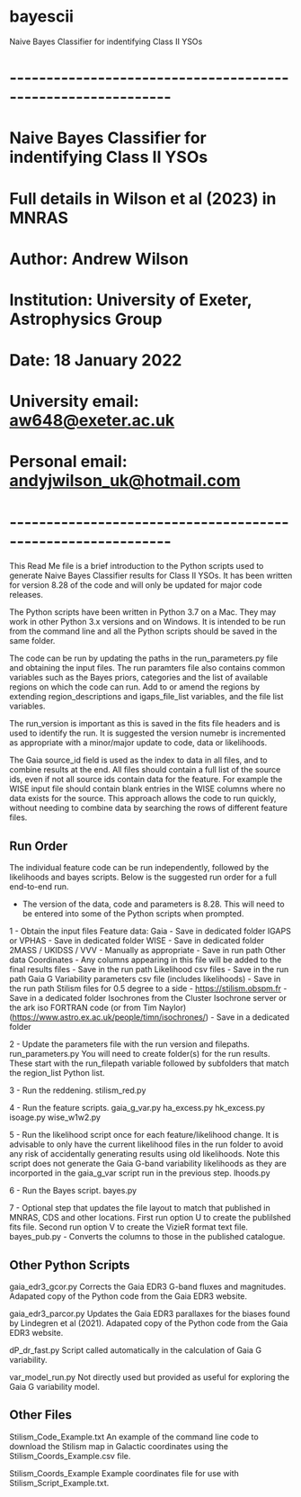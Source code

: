 # bayescii
Naive Bayes Classifier for indentifying Class II YSOs

# ------------------------------------------------------------
# Naive Bayes Classifier for indentifying Class II YSOs
# Full details in Wilson et al (2023) in MNRAS
# Author: Andrew Wilson
# Institution: University of Exeter, Astrophysics Group
# Date: 18 January 2022
# University email: aw648@exeter.ac.uk
# Personal email: andyjwilson_uk@hotmail.com
# ------------------------------------------------------------

This Read Me file is a brief introduction to the Python scripts used to generate Naive Bayes Classifier results for Class II YSOs.
It has been written for version 8.28 of the code and will only be updated for major code releases.

The Python scripts have been written in Python 3.7 on a Mac. They may work in other Python 3.x versions and on Windows. It is intended to be run from the command line and all the Python scripts should be saved in the same folder.

The code can be run by updating the paths in the run_parameters.py file and obtaining the input files. The run paramters file also contains common variables such as the Bayes priors, categories and the list of available regions on which the code can run. Add to or amend the regions by extending region_descriptions and igaps_file_list variables, and the file list variables.

The run_version is important as this is saved in the fits file headers and is used to identify the run. It is suggested the version numebr is incremented as appropriate with a minor/major update to code, data or likelihoods.

The Gaia source_id field is used as the index to data in all files, and to combine results at the end. All files should contain a full list of the source ids, even if not all source ids contain data for the feature. For example the WISE input file should contain blank entries in the WISE columns where no data exists for the source. This approach allows the code to run quickly, without needing to combine data by searching the rows of different feature files.

Run Order
---------

The individual feature code can be run independently, followed by the likelihoods and bayes scripts. Below is the suggested run order for a full end-to-end run.

* The version of the data, code and parameters is 8.28. This will need to be entered into some of the Python scripts when prompted.

1 - Obtain the input files
	Feature data:
		Gaia - Save in dedicated folder
		IGAPS or VPHAS - Save in dedicated folder
		WISE - Save in dedicated folder
		2MASS / UKIDSS / VVV - Manually as appropriate - Save in run path
	Other data
		Coordinates - Any columns appearing in this file will be added to the final results files - Save in the run path
		Likelihood csv files - Save in the run path
		Gaia G Variability parameters csv file (includes likelihoods) - Save in the run path
		Stilism files for 0.5 degree to a side - https://stilism.obspm.fr - Save in a dedicated folder
		Isochrones from the Cluster Isochrone server or the ark iso FORTRAN code (or from Tim Naylor) (https://www.astro.ex.ac.uk/people/timn/isochrones/) - Save in a dedicated folder

2 - Update the parameters file with the run version and filepaths.
		run_parameters.py
		You will need to create folder(s) for the run results. These start with the run_filepath variable followed by subfolders that match the region_list Python list.

3 - Run the reddening.
		stilism_red.py

4 - Run the feature scripts.
		gaia_g_var.py
		ha_excess.py
		hk_excess.py
		isoage.py
		wise_w1w2.py

5 - Run the likelihood script once for each feature/likelihood change.
	It is advisable to only have the current likelihood files in the run folder to avoid any risk of accidentally generating results using old likelihoods.
	Note this script does not generate the Gaia G-band variability likelihoods as they are incorported in the gaia_g_var script run in the previous step.
		lhoods.py

6 - Run the Bayes script.
		bayes.py

7 - Optional step that updates the file layout to match that published in MNRAS, CDS and other locations.
	First run option U to create the publilshed fits file.
	Second run option V to create the VizieR format text file.
		bayes_pub.py - Converts the columns to those in the published catalogue.


Other Python Scripts
--------------------

gaia_edr3_gcor.py
Corrects the Gaia EDR3 G-band fluxes and magnitudes. Adapated copy of the Python code from the Gaia EDR3 website.

gaia_edr3_parcor.py
Updates the Gaia EDR3 parallaxes for the biases found by Lindegren et al (2021). Adapated copy of the Python code from the Gaia EDR3 website.

dP_dr_fast.py
Script called automatically in the calculation of Gaia G variability.

var_model_run.py
Not directly used but provided as useful for exploring the Gaia G variability model.

Other Files
-----------

Stilism_Code_Example.txt
An example of the command line code to download the Stilism map in Galactic coordinates using the Stilism_Coords_Example.csv file.

Stilism_Coords_Example
Example coordinates file for use with Stilism_Script_Example.txt.
